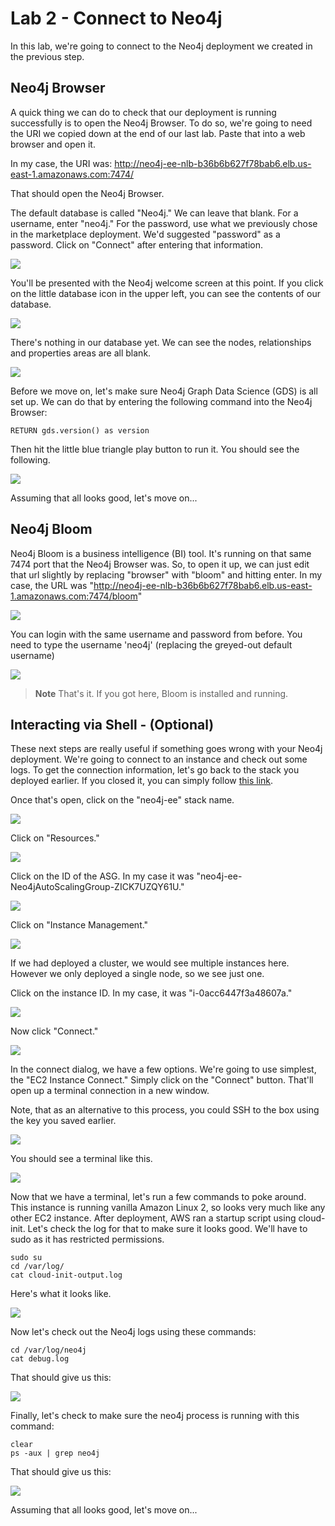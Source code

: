 # Lab 2 - Connect to Neo4j
In this lab, we're going to connect to the Neo4j deployment we created in the previous step.

## Neo4j Browser
A quick thing we can do to check that our deployment is running successfully is to open the Neo4j Browser.  To do so, we're going to need the URI we copied down at the end of our last lab.  Paste that into a web browser and open it.  

In my case, the URI was: http://neo4j-ee-nlb-b36b6b627f78bab6.elb.us-east-1.amazonaws.com:7474/

That should open the Neo4j Browser.

The default database is called "Neo4j."  We can leave that blank.  For a username, enter "neo4j."  For the password, use what we previously chose in the marketplace deployment.  We'd suggested "password" as a password.  Click on "Connect" after entering that information.

![](images/01-neo4jbrowser.png)

You'll be presented with the Neo4j welcome screen at this point.  If you click on the little database icon in the upper left, you can see the contents of our database.

![](images/02-welcome.png)

There's nothing in our database yet.  We can see the nodes, relationships and properties areas are all blank.

![](images/03-contents.png)

Before we move on, let's make sure Neo4j Graph Data Science (GDS) is all set up.  We can do that by entering the following command into the Neo4j Browser:

    RETURN gds.version() as version

Then hit the little blue triangle play button to run it.  You should see the following.

![](images/04-gds.png)

Assuming that all looks good, let's move on...

## Neo4j Bloom
Neo4j Bloom is a business intelligence (BI) tool.  It's running on that same 7474 port that the Neo4j Browser was.  So, to open it up, we can just edit that url slightly by replacing "browser" with "bloom" and hitting enter.  In my case, the URL was "http://neo4j-ee-nlb-b36b6b627f78bab6.elb.us-east-1.amazonaws.com:7474/bloom"

![](images/05-bloom.png)

You can login with the same username and password from before. You need to type the username 'neo4j' (replacing the greyed-out default username)

![](images/06-bloom.png)

> **Note**
> That's it.  If you got here, Bloom is installed and running.

## Interacting via Shell - (Optional)
These next steps are really useful if something goes wrong with your Neo4j deployment.  We're going to connect to an instance and check out some logs.  To get the connection information, let's go back to the stack you deployed earlier.  If you closed it, you can simply follow [this link](https://us-east-1.console.aws.amazon.com/cloudformation/home).

Once that's open, click on the "neo4j-ee" stack name.

![](images/07-stacks.png)

Click on "Resources."

![](images/08-stack.png)

Click on the ID of the ASG.  In my case it was "neo4j-ee-Neo4jAutoScalingGroup-ZICK7UZQY61U."

![](images/09-resources.png)

Click on "Instance Management."

![](images/10-asg.png)

If we had deployed a cluster, we would see multiple instances here.  However we only deployed a single node, so we see just one.

Click on the instance ID.  In my case, it was "i-0acc6447f3a48607a."

![](images/11-instancemanagement.png)

Now click "Connect."

![](images/12-instance.png)

In the connect dialog, we have a few options.  We're going to use simplest, the "EC2 Instance Connect."  Simply click on the "Connect" button.  That'll open up a terminal connection in a new window.

Note, that as an alternative to this process, you could SSH to the box using the key you saved earlier.

![](images/13-connect.png)

You should see a terminal like this.

![](images/14-terminal.png)

Now that we have a terminal, let's run a few commands to poke around.  This instance is running vanilla Amazon Linux 2, so looks very much like any other EC2 instance.  After deployment, AWS ran a startup script using cloud-init.  Let's check the log for that to make sure it looks good.  We'll have to sudo as it has restricted permissions.

    sudo su
    cd /var/log/
    cat cloud-init-output.log

Here's what it looks like.

![](images/15-cloudinit.png)

Now let's check out the Neo4j logs using these commands:

    cd /var/log/neo4j
    cat debug.log

That should give us this:

![](images/16-debug.png)

Finally, let's check to make sure the neo4j process is running with this command:

    clear
    ps -aux | grep neo4j

That should give us this:

![](images/17-process.png)

Assuming that all looks good, let's move on...
